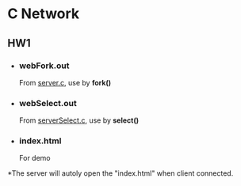 # C Network

## HW1

- ### webFork.out

    From [server.c](https://github.com/john12458/C_Network/blob/master/hw1/server.c), use by **fork()**

- ### webSelect.out

    From [serverSelect.c](https://github.com/john12458/C_Network/blob/master/hw1/serverSelect.c), use by **select()**

- ### index.html
 
    For demo 

*The server will autoly open the "index.html" when client connected.


